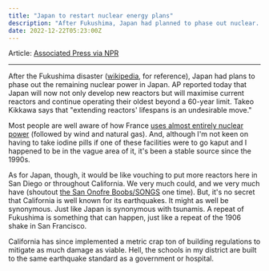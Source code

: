 ```yaml
---
title: "Japan to restart nuclear energy plans"
description: "After Fukushima, Japan had planned to phase out nuclear. AP reported today that they will develop new reacotrs and maximise the length of their oldest reactors."
date: 2022-12-22T05:23:00Z
---
```


Article: [Associated Press via NPR](https://www.npr.org/2022/12/22/1144990722/japan-nuclear-power-change-fukushima)

---

After the Fukushima disaster ([wikipedia](https://en.wikipedia.org/wiki/Fukushima_nuclear_disaster), for reference), Japan had plans to phase out the remaining nuclear power in Japan. AP reported today that Japan will now not only develop new reactors but will maximise current reactors and continue operating their oldest beyond a 60-year limit. Takeo Kikkawa says that "extending reactors' lifespans is an undesirable move."

Most people are well aware of how France [uses almost entirely nuclear power](https://www.rte-france.com/en/eco2mix/power-generation-energy-source#) (followed by wind and natural gas). And, although I'm not keen on having to take iodine pills if one of these facilities were to go kaput and I happened to be in the vague area of it, it's been a stable source since the 1990s.

As for Japan, though, it would be like vouching to put more reactors here in San Diego or throughout California. We very much could, and we very much have (shoutout [the San Onofre Boobs/SONGS](https://en.wikipedia.org/wiki/San_Onofre_Nuclear_Generating_Station) one time). But, it's no secret that California is well known for its earthquakes. It might as well be synonymous. Just like Japan is synonymous with tsunamis. A repeat of Fukushima is something that can happen, just like a repeat of the 1906 shake in San Francisco.

California has since implemented a metric crap ton of building regulations to mitigate as much damage as viable. Hell, the schools in my district are built to the same earthquake standard as a government or hospital.
